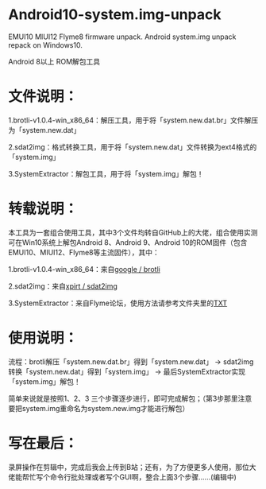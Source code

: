 # Android10-system.img-unpack
EMUI10  MIUI12 Flyme8 firmware unpack. Android system.img unpack repack on Windows10.

Android 8以上 ROM解包工具


# 文件说明：

1.brotli-v1.0.4-win_x86_64：解压工具，用于将「system.new.dat.br」文件解压为「system.new.dat」

2.sdat2img：格式转换工具，用于将「system.new.dat」文件转换为ext4格式的「system.img」

3.SystemExtractor：解包工具，用于将「system.img」解包！



# 转载说明：

本工具为一套组合使用工具，其中3个文件均转自GitHub上的大佬，组合使用实测可在Win10系统上解包Android 8、Android 9、Android 10的ROM固件（包含EMUI10、MIUI12、Flyme8等主流固件），其中：

1.brotli-v1.0.4-win_x86_64：来自[google / brotli](https://github.com/google/brotli)

2.sdat2img：来自[xpirt / sdat2img](https://github.com/google/brotli)

3.SystemExtractor：来自Flyme论坛，使用方法请参考文件夹里的[TXT](https://github.com/upleung/Android10-system.img-unpack/blob/master/sdat2img/%E4%BD%BF%E7%94%A8%E6%96%B9%E6%B3%95.txt)



# 使用说明：

流程：brotli解压「system.new.dat.br」得到「system.new.dat」 → sdat2img转换「system.new.dat」得到「system.img」 → 最后SystemExtractor实现「system.img」解包！

简单来说就是按照1、2、3 三个步骤逐步进行，即可完成解包；（第3步那里注意要把system.img重命名为system.new.img才能进行解包）



# 写在最后：

录屏操作在剪辑中，完成后我会上传到B站；还有，为了方便更多人使用，那位大佬能帮忙写个命令行批处理或者写个GUI啊，整合上面3个步骤......(编辑中)

